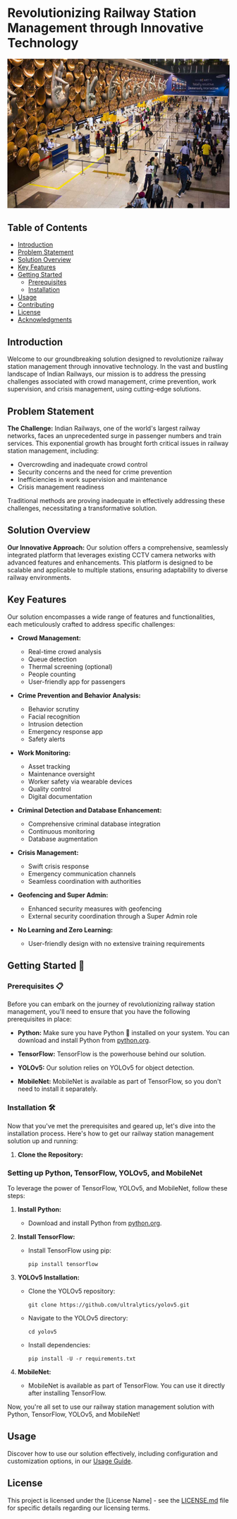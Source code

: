 # Revolutionizing Railway Station Management through Innovative Technology

![Railway Station](railway_station_image.jpg)

## Table of Contents
- [Introduction](#introduction)
- [Problem Statement](#problem-statement)
- [Solution Overview](#solution-overview)
- [Key Features](#key-features)
- [Getting Started](#getting-started)
  - [Prerequisites](#prerequisites)
  - [Installation](#installation)
- [Usage](#usage)
- [Contributing](#contributing)
- [License](#license)
- [Acknowledgments](#acknowledgments)

## Introduction

Welcome to our groundbreaking solution designed to revolutionize railway station management through innovative technology. In the vast and bustling landscape of Indian Railways, our mission is to address the pressing challenges associated with crowd management, crime prevention, work supervision, and crisis management, using cutting-edge solutions.

## Problem Statement

**The Challenge:** Indian Railways, one of the world's largest railway networks, faces an unprecedented surge in passenger numbers and train services. This exponential growth has brought forth critical issues in railway station management, including:

- Overcrowding and inadequate crowd control
- Security concerns and the need for crime prevention
- Inefficiencies in work supervision and maintenance
- Crisis management readiness

Traditional methods are proving inadequate in effectively addressing these challenges, necessitating a transformative solution.

## Solution Overview

**Our Innovative Approach:** Our solution offers a comprehensive, seamlessly integrated platform that leverages existing CCTV camera networks with advanced features and enhancements. This platform is designed to be scalable and applicable to multiple stations, ensuring adaptability to diverse railway environments.

## Key Features

Our solution encompasses a wide range of features and functionalities, each meticulously crafted to address specific challenges:

- **Crowd Management:**
  - Real-time crowd analysis
  - Queue detection
  - Thermal screening (optional)
  - People counting
  - User-friendly app for passengers

- **Crime Prevention and Behavior Analysis:**
  - Behavior scrutiny
  - Facial recognition
  - Intrusion detection
  - Emergency response app
  - Safety alerts

- **Work Monitoring:**
  - Asset tracking
  - Maintenance oversight
  - Worker safety via wearable devices
  - Quality control
  - Digital documentation

- **Criminal Detection and Database Enhancement:**
  - Comprehensive criminal database integration
  - Continuous monitoring
  - Database augmentation

- **Crisis Management:**
  - Swift crisis response
  - Emergency communication channels
  - Seamless coordination with authorities

- **Geofencing and Super Admin:**
  - Enhanced security measures with geofencing
  - External security coordination through a Super Admin role

- **No Learning and Zero Learning:**
  - User-friendly design with no extensive training requirements
    
## Getting Started 🚀

### Prerequisites 📋

Before you can embark on the journey of revolutionizing railway station management, you'll need to ensure that you have the following prerequisites in place:

- **Python:** Make sure you have Python 🐍 installed on your system. You can download and install Python from [python.org](https://www.python.org/downloads/).

- **TensorFlow:** TensorFlow is the powerhouse behind our solution.

- **YOLOv5:** Our solution relies on YOLOv5 for object detection. 

- **MobileNet:** MobileNet is available as part of TensorFlow, so you don't need to install it separately.

### Installation 🛠️

Now that you've met the prerequisites and geared up, let's dive into the installation process. Here's how to get our railway station management solution up and running:

1. **Clone the Repository:**


### Setting up Python, TensorFlow, YOLOv5, and MobileNet

To leverage the power of TensorFlow, YOLOv5, and MobileNet, follow these steps:

1. **Install Python:**
   - Download and install Python from [python.org](https://www.python.org/downloads/).

2. **Install TensorFlow:**
   - Install TensorFlow using pip:
     ```
     pip install tensorflow
     ```

3. **YOLOv5 Installation:**
   - Clone the YOLOv5 repository:
     ```
     git clone https://github.com/ultralytics/yolov5.git
     ```
   - Navigate to the YOLOv5 directory:
     ```
     cd yolov5
     ```
   - Install dependencies:
     ```
     pip install -U -r requirements.txt
     ```

4. **MobileNet:**
   - MobileNet is available as part of TensorFlow. You can use it directly after installing TensorFlow.

Now, you're all set to use our railway station management solution with Python, TensorFlow, YOLOv5, and MobileNet!

## Usage

Discover how to use our solution effectively, including configuration and customization options, in our [Usage Guide](usage.md).


## License

This project is licensed under the [License Name] - see the [LICENSE.md](LICENSE.md) file for specific details regarding our licensing terms.
